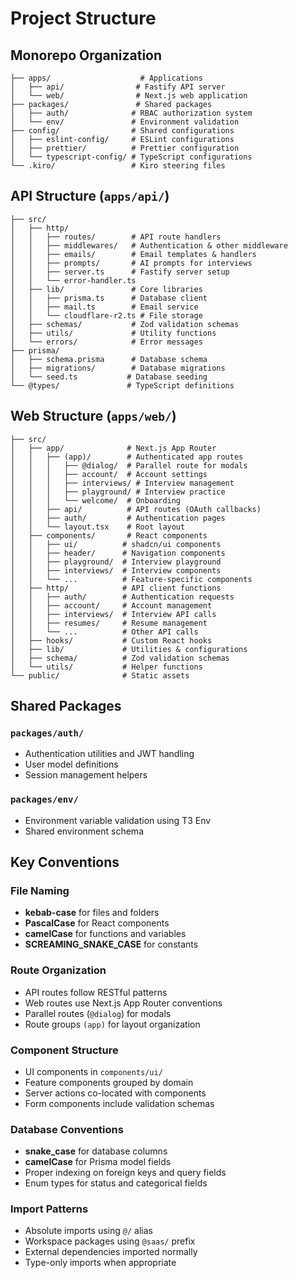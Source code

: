 # Project Structure

## Monorepo Organization

```
├── apps/                    # Applications
│   ├── api/                # Fastify API server
│   └── web/                # Next.js web application
├── packages/               # Shared packages
│   ├── auth/              # RBAC authorization system
│   └── env/               # Environment validation
├── config/                # Shared configurations
│   ├── eslint-config/     # ESLint configurations
│   ├── prettier/          # Prettier configuration
│   └── typescript-config/ # TypeScript configurations
└── .kiro/                 # Kiro steering files
```

## API Structure (`apps/api/`)

```
├── src/
│   ├── http/
│   │   ├── routes/        # API route handlers
│   │   ├── middlewares/   # Authentication & other middleware
│   │   ├── emails/        # Email templates & handlers
│   │   ├── prompts/       # AI prompts for interviews
│   │   ├── server.ts      # Fastify server setup
│   │   └── error-handler.ts
│   ├── lib/               # Core libraries
│   │   ├── prisma.ts      # Database client
│   │   ├── mail.ts        # Email service
│   │   └── cloudflare-r2.ts # File storage
│   ├── schemas/           # Zod validation schemas
│   ├── utils/             # Utility functions
│   └── errors/            # Error messages
├── prisma/
│   ├── schema.prisma      # Database schema
│   ├── migrations/        # Database migrations
│   └── seed.ts           # Database seeding
└── @types/               # TypeScript definitions
```

## Web Structure (`apps/web/`)

```
├── src/
│   ├── app/              # Next.js App Router
│   │   ├── (app)/        # Authenticated app routes
│   │   │   ├── @dialog/  # Parallel route for modals
│   │   │   ├── account/  # Account settings
│   │   │   ├── interviews/ # Interview management
│   │   │   ├── playground/ # Interview practice
│   │   │   └── welcome/  # Onboarding
│   │   ├── api/          # API routes (OAuth callbacks)
│   │   ├── auth/         # Authentication pages
│   │   └── layout.tsx    # Root layout
│   ├── components/       # React components
│   │   ├── ui/          # shadcn/ui components
│   │   ├── header/      # Navigation components
│   │   ├── playground/  # Interview playground
│   │   ├── interviews/  # Interview components
│   │   └── ...          # Feature-specific components
│   ├── http/            # API client functions
│   │   ├── auth/        # Authentication requests
│   │   ├── account/     # Account management
│   │   ├── interviews/  # Interview API calls
│   │   ├── resumes/     # Resume management
│   │   └── ...          # Other API calls
│   ├── hooks/           # Custom React hooks
│   ├── lib/             # Utilities & configurations
│   ├── schema/          # Zod validation schemas
│   └── utils/           # Helper functions
└── public/              # Static assets
```

## Shared Packages

### `packages/auth/`
- Authentication utilities and JWT handling
- User model definitions
- Session management helpers

### `packages/env/`
- Environment variable validation using T3 Env
- Shared environment schema

## Key Conventions

### File Naming
- **kebab-case** for files and folders
- **PascalCase** for React components
- **camelCase** for functions and variables
- **SCREAMING_SNAKE_CASE** for constants

### Route Organization
- API routes follow RESTful patterns
- Web routes use Next.js App Router conventions
- Parallel routes (`@dialog`) for modals
- Route groups `(app)` for layout organization

### Component Structure
- UI components in `components/ui/`
- Feature components grouped by domain
- Server actions co-located with components
- Form components include validation schemas

### Database Conventions
- **snake_case** for database columns
- **camelCase** for Prisma model fields
- Proper indexing on foreign keys and query fields
- Enum types for status and categorical fields

### Import Patterns
- Absolute imports using `@/` alias
- Workspace packages using `@saas/` prefix
- External dependencies imported normally
- Type-only imports when appropriate